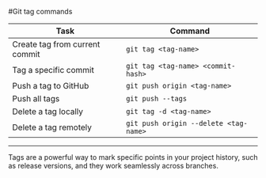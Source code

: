 #Git tag commands

| Task | Command |
| --- | --- |
| Create tag from current commit | `git tag <tag-name>` |
| Tag a specific commit | `git tag <tag-name> <commit-hash>` |
| Push a tag to GitHub | `git push origin <tag-name>` |
| Push all tags | `git push --tags` |
| Delete a tag locally | `git tag -d <tag-name>` |
| Delete a tag remotely | `git push origin --delete <tag-name>` |

* * *

Tags are a powerful way to mark specific points in your project history, such as release versions, and they work seamlessly across branches.

